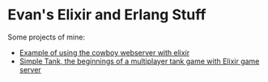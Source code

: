 Evan's Elixir and Erlang Stuff
==============================

Some projects of mine:
* [Example of using the cowboy webserver with elixir](https://github.com/IdahoEv/cowboy-elixir-example)
* [Simple Tank, the beginnings of a multiplayer tank game with Elixir game server](https://github.com/IdahoEv/simple_tank)

